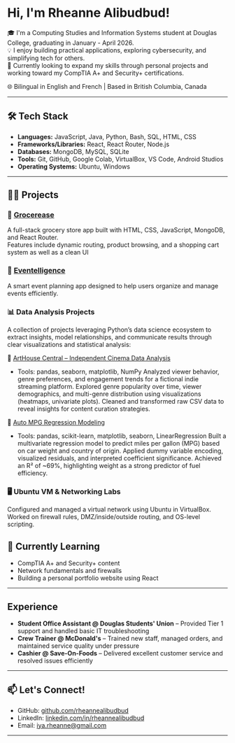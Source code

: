 # Hi, I'm Rheanne Alibudbud!

🎓 I'm a Computing Studies and Information Systems student at Douglas College, graduating in January - April 2026.  
💡 I enjoy building practical applications, exploring cybersecurity, and simplifying tech for others.  
🔧 Currently looking to expand my skills through personal projects and working toward my CompTIA A+ and Security+ certifications.  

🌐 Bilingual in English and French | Based in British Columbia, Canada

---

## 🛠 Tech Stack

- **Languages:** JavaScript, Java, Python, Bash, SQL, HTML, CSS  
- **Frameworks/Libraries:** React, React Router, Node.js  
- **Databases:** MongoDB, MySQL, SQLite  
- **Tools:** Git, GitHub, Google Colab, VirtualBox, VS Code, Android Studios  
- **Operating Systems:** Ubuntu, Windows  

---

## 🚀📂 Projects

### 🛒 [Grocerease](https://github.com/rheanne/grocerease)  
A full-stack grocery store app built with HTML, CSS, JavaScript, MongoDB, and React Router.  
Features include dynamic routing, product browsing, and a shopping cart system as well as a clean UI

### 💼 [Eventelligence](https://github.com/AarunC/eventelligence)  
A smart event planning app designed to help users organize and manage events efficiently.

### 📊 Data Analysis Projects
A collection of projects leveraging Python’s data science ecosystem to extract insights, model relationships, and communicate results through clear visualizations and statistical analysis:

🔹 [ArtHouse Central – Independent Cinema Data Analysis](https://github.com/rheanne/ArtHouseCentral)
- Tools: pandas, seaborn, matplotlib, NumPy
Analyzed viewer behavior, genre preferences, and engagement trends for a fictional indie streaming platform. Explored genre popularity over time, viewer demographics, and multi-genre distribution using visualizations (heatmaps, univariate plots). Cleaned and transformed raw CSV data to reveal insights for content curation strategies.

🔹 [Auto MPG Regression Modeling](https://github.com/rheanne/AutoMPGRegression)
- Tools: pandas, scikit-learn, matplotlib, seaborn, LinearRegression
Built a multivariate regression model to predict miles per gallon (MPG) based on car weight and country of origin. Applied dummy variable encoding, visualized residuals, and interpreted coefficient significance. Achieved an R² of ~69%, highlighting weight as a strong predictor of fuel efficiency.

### 🖥️  Ubuntu VM & Networking Labs  
Configured and managed a virtual network using Ubuntu in VirtualBox.  
Worked on firewall rules, DMZ/inside/outside routing, and OS-level scripting.

## 🧠 Currently Learning
- CompTIA A+ and Security+ content  
- Network fundamentals and firewalls  
- Building a personal portfolio website using React

---

## Experience
- **Student Office Assistant @ Douglas Students' Union** – Provided Tier 1 support and handled basic IT troubleshooting  
- **Crew Trainer @ McDonald's** – Trained new staff, managed orders, and maintained service quality under pressure  
- **Cashier @ Save-On-Foods** – Delivered excellent customer service and resolved issues efficiently

---


## 📫 Let's Connect!

- GitHub: [github.com/rheannealibudbud](https://github.com/rheannealibudbud)  
- LinkedIn: [linkedin.com/in/rheannealibudbud](https://linkedin.com/in/rheannealibudbud)  
- Email: iya.rheanne@gmail.com

---

<!--
**rheanne/rheanne** is a ✨ _special_ ✨ repository because its `README.md` (this file) appears on your GitHub profile.

Here are some ideas to get you started:

- 🔭 I’m currently working on ...
- 🌱 I’m currently learning ...
- 👯 I’m looking to collaborate on ...
- 🤔 I’m looking for help with ...
- 💬 Ask me about ...
- 📫 How to reach me: ...
- 😄 Pronouns: ...
- ⚡ Fun fact: ...
-->

